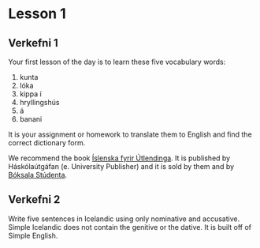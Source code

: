 # Lesson 1


## Verkefni 1
Your first lesson of the day is to learn these five vocabulary words:

1. kunta
2. lóka
3. kippa í
4. hryllingshús
5. á
6. banani

It is your assignment or homework to translate them to English and find the correct dictionary form.

We recommend the book [Íslenska fyrir Útlendinga](https://haskolautgafan.is/products/islenska-fyrir-utlendinga). It is published by Háskólaútgáfan (e. University Publisher) and it is sold by them and by [Bóksala Stúdenta](https://www.boksala.is/).

## Verkefni 2

Write five sentences in Icelandic using only nominative and accusative. Simple Icelandic does not contain the genitive or the dative. It is built off of Simple English.
